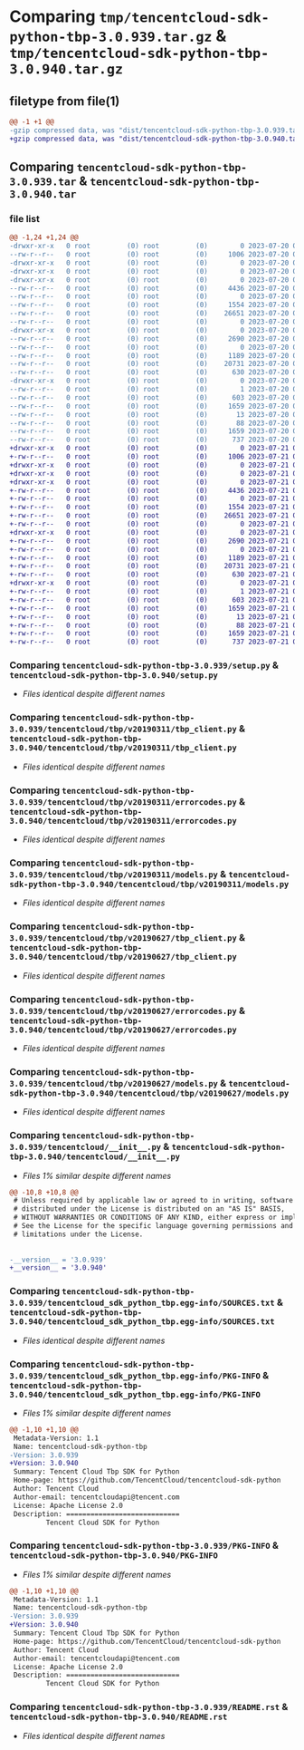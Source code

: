 # Comparing `tmp/tencentcloud-sdk-python-tbp-3.0.939.tar.gz` & `tmp/tencentcloud-sdk-python-tbp-3.0.940.tar.gz`

## filetype from file(1)

```diff
@@ -1 +1 @@
-gzip compressed data, was "dist/tencentcloud-sdk-python-tbp-3.0.939.tar", last modified: Thu Jul 20 00:33:49 2023, max compression
+gzip compressed data, was "dist/tencentcloud-sdk-python-tbp-3.0.940.tar", last modified: Fri Jul 21 00:49:51 2023, max compression
```

## Comparing `tencentcloud-sdk-python-tbp-3.0.939.tar` & `tencentcloud-sdk-python-tbp-3.0.940.tar`

### file list

```diff
@@ -1,24 +1,24 @@
-drwxr-xr-x   0 root         (0) root         (0)        0 2023-07-20 00:33:49.000000 tencentcloud-sdk-python-tbp-3.0.939/
--rw-r--r--   0 root         (0) root         (0)     1006 2023-07-20 00:33:49.000000 tencentcloud-sdk-python-tbp-3.0.939/setup.py
-drwxr-xr-x   0 root         (0) root         (0)        0 2023-07-20 00:33:49.000000 tencentcloud-sdk-python-tbp-3.0.939/tencentcloud/
-drwxr-xr-x   0 root         (0) root         (0)        0 2023-07-20 00:33:49.000000 tencentcloud-sdk-python-tbp-3.0.939/tencentcloud/tbp/
-drwxr-xr-x   0 root         (0) root         (0)        0 2023-07-20 00:33:49.000000 tencentcloud-sdk-python-tbp-3.0.939/tencentcloud/tbp/v20190311/
--rw-r--r--   0 root         (0) root         (0)     4436 2023-07-20 00:33:49.000000 tencentcloud-sdk-python-tbp-3.0.939/tencentcloud/tbp/v20190311/tbp_client.py
--rw-r--r--   0 root         (0) root         (0)        0 2023-07-20 00:33:49.000000 tencentcloud-sdk-python-tbp-3.0.939/tencentcloud/tbp/v20190311/__init__.py
--rw-r--r--   0 root         (0) root         (0)     1554 2023-07-20 00:33:49.000000 tencentcloud-sdk-python-tbp-3.0.939/tencentcloud/tbp/v20190311/errorcodes.py
--rw-r--r--   0 root         (0) root         (0)    26651 2023-07-20 00:33:49.000000 tencentcloud-sdk-python-tbp-3.0.939/tencentcloud/tbp/v20190311/models.py
--rw-r--r--   0 root         (0) root         (0)        0 2023-07-20 00:33:49.000000 tencentcloud-sdk-python-tbp-3.0.939/tencentcloud/tbp/__init__.py
-drwxr-xr-x   0 root         (0) root         (0)        0 2023-07-20 00:33:49.000000 tencentcloud-sdk-python-tbp-3.0.939/tencentcloud/tbp/v20190627/
--rw-r--r--   0 root         (0) root         (0)     2690 2023-07-20 00:33:49.000000 tencentcloud-sdk-python-tbp-3.0.939/tencentcloud/tbp/v20190627/tbp_client.py
--rw-r--r--   0 root         (0) root         (0)        0 2023-07-20 00:33:49.000000 tencentcloud-sdk-python-tbp-3.0.939/tencentcloud/tbp/v20190627/__init__.py
--rw-r--r--   0 root         (0) root         (0)     1189 2023-07-20 00:33:49.000000 tencentcloud-sdk-python-tbp-3.0.939/tencentcloud/tbp/v20190627/errorcodes.py
--rw-r--r--   0 root         (0) root         (0)    20731 2023-07-20 00:33:49.000000 tencentcloud-sdk-python-tbp-3.0.939/tencentcloud/tbp/v20190627/models.py
--rw-r--r--   0 root         (0) root         (0)      630 2023-07-20 00:33:49.000000 tencentcloud-sdk-python-tbp-3.0.939/tencentcloud/__init__.py
-drwxr-xr-x   0 root         (0) root         (0)        0 2023-07-20 00:33:49.000000 tencentcloud-sdk-python-tbp-3.0.939/tencentcloud_sdk_python_tbp.egg-info/
--rw-r--r--   0 root         (0) root         (0)        1 2023-07-20 00:33:49.000000 tencentcloud-sdk-python-tbp-3.0.939/tencentcloud_sdk_python_tbp.egg-info/dependency_links.txt
--rw-r--r--   0 root         (0) root         (0)      603 2023-07-20 00:33:49.000000 tencentcloud-sdk-python-tbp-3.0.939/tencentcloud_sdk_python_tbp.egg-info/SOURCES.txt
--rw-r--r--   0 root         (0) root         (0)     1659 2023-07-20 00:33:49.000000 tencentcloud-sdk-python-tbp-3.0.939/tencentcloud_sdk_python_tbp.egg-info/PKG-INFO
--rw-r--r--   0 root         (0) root         (0)       13 2023-07-20 00:33:49.000000 tencentcloud-sdk-python-tbp-3.0.939/tencentcloud_sdk_python_tbp.egg-info/top_level.txt
--rw-r--r--   0 root         (0) root         (0)       88 2023-07-20 00:33:49.000000 tencentcloud-sdk-python-tbp-3.0.939/setup.cfg
--rw-r--r--   0 root         (0) root         (0)     1659 2023-07-20 00:33:49.000000 tencentcloud-sdk-python-tbp-3.0.939/PKG-INFO
--rw-r--r--   0 root         (0) root         (0)      737 2023-07-20 00:33:49.000000 tencentcloud-sdk-python-tbp-3.0.939/README.rst
+drwxr-xr-x   0 root         (0) root         (0)        0 2023-07-21 00:49:51.000000 tencentcloud-sdk-python-tbp-3.0.940/
+-rw-r--r--   0 root         (0) root         (0)     1006 2023-07-21 00:49:51.000000 tencentcloud-sdk-python-tbp-3.0.940/setup.py
+drwxr-xr-x   0 root         (0) root         (0)        0 2023-07-21 00:49:51.000000 tencentcloud-sdk-python-tbp-3.0.940/tencentcloud/
+drwxr-xr-x   0 root         (0) root         (0)        0 2023-07-21 00:49:51.000000 tencentcloud-sdk-python-tbp-3.0.940/tencentcloud/tbp/
+drwxr-xr-x   0 root         (0) root         (0)        0 2023-07-21 00:49:51.000000 tencentcloud-sdk-python-tbp-3.0.940/tencentcloud/tbp/v20190311/
+-rw-r--r--   0 root         (0) root         (0)     4436 2023-07-21 00:49:51.000000 tencentcloud-sdk-python-tbp-3.0.940/tencentcloud/tbp/v20190311/tbp_client.py
+-rw-r--r--   0 root         (0) root         (0)        0 2023-07-21 00:49:51.000000 tencentcloud-sdk-python-tbp-3.0.940/tencentcloud/tbp/v20190311/__init__.py
+-rw-r--r--   0 root         (0) root         (0)     1554 2023-07-21 00:49:51.000000 tencentcloud-sdk-python-tbp-3.0.940/tencentcloud/tbp/v20190311/errorcodes.py
+-rw-r--r--   0 root         (0) root         (0)    26651 2023-07-21 00:49:51.000000 tencentcloud-sdk-python-tbp-3.0.940/tencentcloud/tbp/v20190311/models.py
+-rw-r--r--   0 root         (0) root         (0)        0 2023-07-21 00:49:51.000000 tencentcloud-sdk-python-tbp-3.0.940/tencentcloud/tbp/__init__.py
+drwxr-xr-x   0 root         (0) root         (0)        0 2023-07-21 00:49:51.000000 tencentcloud-sdk-python-tbp-3.0.940/tencentcloud/tbp/v20190627/
+-rw-r--r--   0 root         (0) root         (0)     2690 2023-07-21 00:49:51.000000 tencentcloud-sdk-python-tbp-3.0.940/tencentcloud/tbp/v20190627/tbp_client.py
+-rw-r--r--   0 root         (0) root         (0)        0 2023-07-21 00:49:51.000000 tencentcloud-sdk-python-tbp-3.0.940/tencentcloud/tbp/v20190627/__init__.py
+-rw-r--r--   0 root         (0) root         (0)     1189 2023-07-21 00:49:51.000000 tencentcloud-sdk-python-tbp-3.0.940/tencentcloud/tbp/v20190627/errorcodes.py
+-rw-r--r--   0 root         (0) root         (0)    20731 2023-07-21 00:49:51.000000 tencentcloud-sdk-python-tbp-3.0.940/tencentcloud/tbp/v20190627/models.py
+-rw-r--r--   0 root         (0) root         (0)      630 2023-07-21 00:49:51.000000 tencentcloud-sdk-python-tbp-3.0.940/tencentcloud/__init__.py
+drwxr-xr-x   0 root         (0) root         (0)        0 2023-07-21 00:49:51.000000 tencentcloud-sdk-python-tbp-3.0.940/tencentcloud_sdk_python_tbp.egg-info/
+-rw-r--r--   0 root         (0) root         (0)        1 2023-07-21 00:49:51.000000 tencentcloud-sdk-python-tbp-3.0.940/tencentcloud_sdk_python_tbp.egg-info/dependency_links.txt
+-rw-r--r--   0 root         (0) root         (0)      603 2023-07-21 00:49:51.000000 tencentcloud-sdk-python-tbp-3.0.940/tencentcloud_sdk_python_tbp.egg-info/SOURCES.txt
+-rw-r--r--   0 root         (0) root         (0)     1659 2023-07-21 00:49:51.000000 tencentcloud-sdk-python-tbp-3.0.940/tencentcloud_sdk_python_tbp.egg-info/PKG-INFO
+-rw-r--r--   0 root         (0) root         (0)       13 2023-07-21 00:49:51.000000 tencentcloud-sdk-python-tbp-3.0.940/tencentcloud_sdk_python_tbp.egg-info/top_level.txt
+-rw-r--r--   0 root         (0) root         (0)       88 2023-07-21 00:49:51.000000 tencentcloud-sdk-python-tbp-3.0.940/setup.cfg
+-rw-r--r--   0 root         (0) root         (0)     1659 2023-07-21 00:49:51.000000 tencentcloud-sdk-python-tbp-3.0.940/PKG-INFO
+-rw-r--r--   0 root         (0) root         (0)      737 2023-07-21 00:49:51.000000 tencentcloud-sdk-python-tbp-3.0.940/README.rst
```

### Comparing `tencentcloud-sdk-python-tbp-3.0.939/setup.py` & `tencentcloud-sdk-python-tbp-3.0.940/setup.py`

 * *Files identical despite different names*

### Comparing `tencentcloud-sdk-python-tbp-3.0.939/tencentcloud/tbp/v20190311/tbp_client.py` & `tencentcloud-sdk-python-tbp-3.0.940/tencentcloud/tbp/v20190311/tbp_client.py`

 * *Files identical despite different names*

### Comparing `tencentcloud-sdk-python-tbp-3.0.939/tencentcloud/tbp/v20190311/errorcodes.py` & `tencentcloud-sdk-python-tbp-3.0.940/tencentcloud/tbp/v20190311/errorcodes.py`

 * *Files identical despite different names*

### Comparing `tencentcloud-sdk-python-tbp-3.0.939/tencentcloud/tbp/v20190311/models.py` & `tencentcloud-sdk-python-tbp-3.0.940/tencentcloud/tbp/v20190311/models.py`

 * *Files identical despite different names*

### Comparing `tencentcloud-sdk-python-tbp-3.0.939/tencentcloud/tbp/v20190627/tbp_client.py` & `tencentcloud-sdk-python-tbp-3.0.940/tencentcloud/tbp/v20190627/tbp_client.py`

 * *Files identical despite different names*

### Comparing `tencentcloud-sdk-python-tbp-3.0.939/tencentcloud/tbp/v20190627/errorcodes.py` & `tencentcloud-sdk-python-tbp-3.0.940/tencentcloud/tbp/v20190627/errorcodes.py`

 * *Files identical despite different names*

### Comparing `tencentcloud-sdk-python-tbp-3.0.939/tencentcloud/tbp/v20190627/models.py` & `tencentcloud-sdk-python-tbp-3.0.940/tencentcloud/tbp/v20190627/models.py`

 * *Files identical despite different names*

### Comparing `tencentcloud-sdk-python-tbp-3.0.939/tencentcloud/__init__.py` & `tencentcloud-sdk-python-tbp-3.0.940/tencentcloud/__init__.py`

 * *Files 1% similar despite different names*

```diff
@@ -10,8 +10,8 @@
 # Unless required by applicable law or agreed to in writing, software
 # distributed under the License is distributed on an "AS IS" BASIS,
 # WITHOUT WARRANTIES OR CONDITIONS OF ANY KIND, either express or implied.
 # See the License for the specific language governing permissions and
 # limitations under the License.
 
 
-__version__ = '3.0.939'
+__version__ = '3.0.940'
```

### Comparing `tencentcloud-sdk-python-tbp-3.0.939/tencentcloud_sdk_python_tbp.egg-info/SOURCES.txt` & `tencentcloud-sdk-python-tbp-3.0.940/tencentcloud_sdk_python_tbp.egg-info/SOURCES.txt`

 * *Files identical despite different names*

### Comparing `tencentcloud-sdk-python-tbp-3.0.939/tencentcloud_sdk_python_tbp.egg-info/PKG-INFO` & `tencentcloud-sdk-python-tbp-3.0.940/tencentcloud_sdk_python_tbp.egg-info/PKG-INFO`

 * *Files 1% similar despite different names*

```diff
@@ -1,10 +1,10 @@
 Metadata-Version: 1.1
 Name: tencentcloud-sdk-python-tbp
-Version: 3.0.939
+Version: 3.0.940
 Summary: Tencent Cloud Tbp SDK for Python
 Home-page: https://github.com/TencentCloud/tencentcloud-sdk-python
 Author: Tencent Cloud
 Author-email: tencentcloudapi@tencent.com
 License: Apache License 2.0
 Description: ============================
         Tencent Cloud SDK for Python
```

### Comparing `tencentcloud-sdk-python-tbp-3.0.939/PKG-INFO` & `tencentcloud-sdk-python-tbp-3.0.940/PKG-INFO`

 * *Files 1% similar despite different names*

```diff
@@ -1,10 +1,10 @@
 Metadata-Version: 1.1
 Name: tencentcloud-sdk-python-tbp
-Version: 3.0.939
+Version: 3.0.940
 Summary: Tencent Cloud Tbp SDK for Python
 Home-page: https://github.com/TencentCloud/tencentcloud-sdk-python
 Author: Tencent Cloud
 Author-email: tencentcloudapi@tencent.com
 License: Apache License 2.0
 Description: ============================
         Tencent Cloud SDK for Python
```

### Comparing `tencentcloud-sdk-python-tbp-3.0.939/README.rst` & `tencentcloud-sdk-python-tbp-3.0.940/README.rst`

 * *Files identical despite different names*

